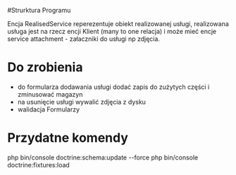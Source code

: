 #Strurktura Programu 

 Encja RealisedService  reperezentuje obiekt realizowanej usługi, realizowana usługa jest na rzecz encji Klient (many to one relacja) i może mieć encje service attachment - załaczniki do usługi  np zdjęcia.

# Do zrobienia
 - do formularza dodawania usługi dodać zapis do zużytych części i zminusować magazyn
 - na usunięcie usługi wywalić zdjęcia z dysku
 - walidacja Formularzy

# Przydatne komendy 
php bin/console doctrine:schema:update --force
php bin/console doctrine:fixtures:load